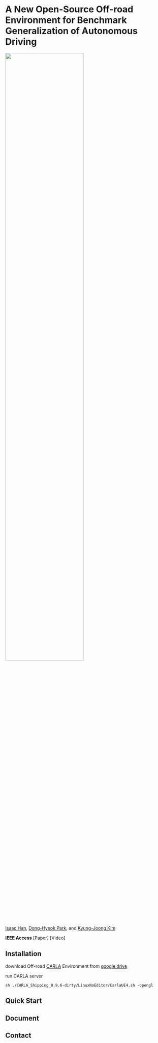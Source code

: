 # A New Open-Source Off-road Environment for Benchmark Generalization of Autonomous Driving

<img src = "https://user-images.githubusercontent.com/31644153/134851472-477c60e0-f1f7-4c16-8faf-efb1197ede1d.png" width="70%" height="70%">

[Isaac Han](https://github.com/lssac7778), [Dong-Hyeok Park](https://github.com/bhappy10), and [Kyung-Joong Kim](https://cilab.gist.ac.kr/hp/current-member/)

**IEEE Access** \[Paper\] \[Video\]

## Installation

download Off-road [CARLA](https://github.com/carla-simulator/carla) Environment from [google drive](https://drive.google.com/file/d/1VqWp9lU5ysT1Pf9Z8Gm_y0rikp2vkgXO/view?usp=sharing)

run CARLA server
```
sh ./CARLA_Shipping_0.9.6-dirty/LinuxNoEditor/CarlaUE4.sh -opengl
```

## Quick Start

## Document

## Contact
